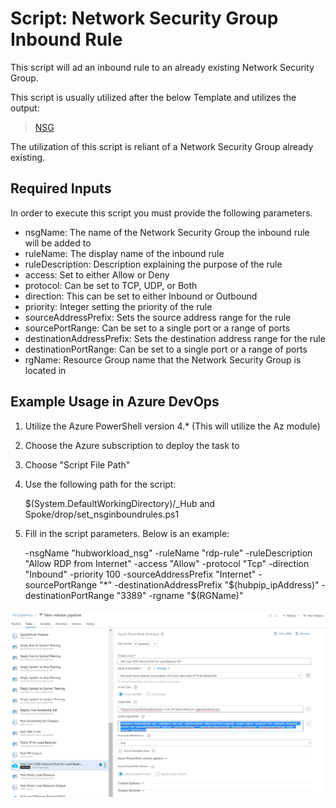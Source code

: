 # Script: Network Security Group Inbound Rule
This script will ad an inbound rule to an already existing Network Security Group. 

This script is usually utilized after the below Template and utilizes the output:

> [NSG]("https://dev.azure.com/Security-Monitoring/_git/IaC_HubSpokeNetwork?path=%2FTier%201%2FNSG%2FTier1.NSG%2FTier1.NSG%2FREADME.md&version=GBmaster")  


The utilization of this script is reliant of a Network Security Group already existing.

## Required Inputs
In order to execute this script you must provide the following parameters.  

- nsgName: The name of the Network Security Group the inbound rule will be added to  
- ruleName: The display name of the inbound rule  
- ruleDescription: Description explaining the purpose of the rule  
- access: Set to either Allow or Deny  
- protocol: Can be set to TCP, UDP, or Both  
- direction: This can be set to either Inbound or Outbound  
- priority: Integer setting the priority of the rule  
- sourceAddressPrefix: Sets the source address range for the rule  
- sourcePortRange: Can be set to a single port or a range of ports  
- destinationAddressPrefix: Sets the destination address range for the rule  
- destinationPortRange: Can be set to a single port or a range of ports
- rgName: Resource Group name that the Network Security Group is located in


## Example Usage in Azure DevOps

1) Utilize the Azure PowerShell version 4.* (This will utilize the Az module)  

2) Choose the Azure subscription to deploy the task to

3) Choose "Script File Path"

4) Use the following path for the script:

	$(System.DefaultWorkingDirectory)/_Hub and Spoke/drop/set_nsginboundrules.ps1

5) Fill in the script parameters. Below is an example:

	-nsgName "hubworkload_nsg" -ruleName "rdp-rule" -ruleDescription "Allow RDP from Internet" -access "Allow" -protocol "Tcp" -direction "Inbound" -priority 100 -sourceAddressPrefix "Internet" -sourcePortRange "*" -destinationAddressPrefix "$(hubpip_ipAddress)" -destinationPortRange "3389" -rgname "$(RGName)"


![](./pics/inboundnsgrule.jpg)


